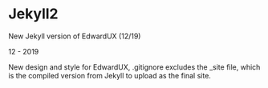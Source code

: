 # Jekyll2
New Jekyll version of EdwardUX (12/19)

12 - 2019 

New design and style for EdwardUX, .gitignore excludes the _site file, which is the compiled version from Jekyll to upload as the final site.
